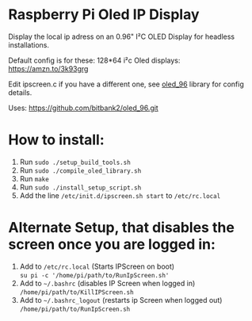 # Raspberry Pi Oled IP Display

Display the local ip adress on an 0.96" I²C OLED Display for headless installations.

Default config is for these: 128*64 i²c Oled displays: https://amzn.to/3k93grg

Edit ipscreen.c if you have a different one, see [oled_96](https://github.com/bitbank2/oled_96.git) library for config details.

Uses: https://github.com/bitbank2/oled_96.git

# How to install:

1. Run      ```sudo ./setup_build_tools.sh```
1. Run      ```sudo ./compile_oled_library.sh```
1. Run      ```make```
1. Run      ```sudo ./install_setup_script.sh```
2. Add the line ```/etc/init.d/ipscreen.sh start``` to ```/etc/rc.local```


# Alternate Setup, that disables the screen once you are logged in:

1. Add to ```/etc/rc.local``` (Starts IPScreen on boot) \
        ```su pi -c '/home/pi/path/to/RunIpScreen.sh'```
2. Add to ```~/.bashrc``` (disables IP Screen when logged in) \
        ```/home/pi/path/to/KillIPScreen.sh```
3. Add to ```~/.bashrc_logout``` (restarts ip Screen when logged out) \
        ```/home/pi/path/to/RunIpScreen.sh```
